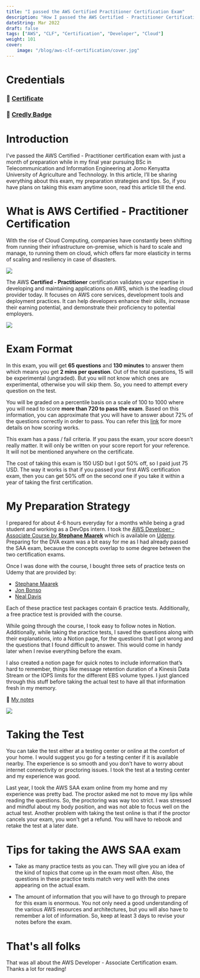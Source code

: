 ```yaml
---
title: "I passed the AWS Certified Practitioner Certification Exam"
description: "How I passed the AWS Certified - Practitioner Certification Exam (CLF-C01)"
dateString: Mar 2022
draft: false
tags: ["AWS", "CLF", "Certification", "Developer", "Cloud"]
weight: 101
cover:
    image: "/blog/aws-clf-certification/cover.jpg"
---
```


# Credentials
### 🔗 [Certificate](https://drive.google.com/file/d/1VhFPfb1cc7ORFVqFetCvpiGLPE96ofg4/view?usp=sharing)

### 🔗 [Credly Badge](https://www.credly.com/badges/b08022fe-627a-4b78-8647-b42955f50767/public_url)

# Introduction
I've passed the AWS Certified - Practitioner certification exam with just a month of preparation while in my final year pursuing BSc in Telecommunication and Information Engineering at Jomo Kenyatta University of Agriculture and Technology. In this article, I’ll be sharing everything about this exam, my preparation strategies and tips. So, if you have plans on taking this exam anytime soon, read this article till the end. 

# What is AWS Certified - Practitioner Certification
With the rise of Cloud Computing, companies have constantly been shifting from running their infrastructure on-premise, which is hard to scale and manage, to running them on cloud, which offers far more elasticity in terms of scaling and resiliency in case of disasters.

![](/blog/aws-clf-certification/img1.jpg)

The AWS **Certified - Practitioner** certification validates your expertise in developing and maintaining applications on AWS, which is the leading cloud provider today. It focuses on AWS core services, development tools and deployment practices. It can help developers enhance their skills, increase their earning potential, and demonstrate their proficiency to potential employers.

![](/blog/aws-clf-certification/img2.png)

# Exam Format
In this exam, you will get **65 questions** and **130 minutes** to answer them which means you get **2 mins per question**. Out of the total questions, 15 will be experimental (ungraded). But you will not know which ones are experimental, otherwise you will skip them. So, you need to attempt every question on the test.

You will be graded on a percentile basis on a scale of 100 to 1000 where you will nead to score **more than 720 to pass the exam**. Based on this information, you can approximate that you will have to answer about 72% of the questions correctly in order to pass. You can refer this [link](https://aws.amazon.com/blogs/training-and-certification/demystifying-your-aws-certification-exam-score/) for more details on how scoring works.

This exam has a pass / fail criteria. If you pass the exam, your score doesn't really matter. It will only be written on your score report for your reference. It will not be mentioned anywhere on the certificate. 

The cost of taking this exam is 150 USD but I got 50% off, so I paid just 75 USD. The way it works is that if you passed your first AWS certification exam, then you can get 50% off on the second one if you take it within a year of taking the first certification. 

# My Preparation Strategy
I prepared for about 4-6 hours everyday for a months while being a grad student and working as a DevOps intern. I took the [AWS Developer - Associate Course by **Stephane Maarek**](https://www.udemy.com/course/aws-certified-developer-associate-dva-c01) which is available on [Udemy](https://www.udemy.com/). Preparing for the DVA exam was a bit easy for me as I had already passed the SAA exam, because the concepts overlap to some degree between the two certification exams.

Once I was done with the course, I bought three sets of practice tests on Udemy that are provided by:
- [Stephane Maarek](https://www.udemy.com/course/aws-certified-developer-associate-practice-tests-dva-c01/)
- [Jon Bonso](https://www.udemy.com/course/aws-certified-developer-associate-practice-exams-amazon-dva-c01/)
- [Neal Davis](https://www.udemy.com/course/aws-developer-associate-practice-exams/)

Each of these practice test packages contain 6 practice tests. Additionally, a free practice test is provided with the course.

While going through the course, I took easy to follow notes in Notion. Additionally, while taking the practice tests, I saved the questions along with their explanations, into a Notion page, for the questions that I got wrong and the questions that I found difficult to answer. This would come in handy later when I revise everything before the exam. 

I also created a notion page for quick notes to include information that’s hard to remember, things like message retention duration of a Kinesis Data Stream or the IOPS limits for the different EBS volume types. I just glanced through this stuff before taking the actual test to have all that information fresh in my memory.

🔗 [My notes](https://drive.google.com/file/d/1VhFPfb1cc7ORFVqFetCvpiGLPE96ofg4/view?usp=sharing)

![](/blog/aws-clf-certification/img3.png)

# Taking the Test
You can take the test either at a testing center or online at the comfort of your home. I would suggest you go for a testing center if it is available nearby. The experience is so smooth and you don't have to worry about internet connectivity or proctoring issues. I took the test at a testing center and my experience was good. 

Last year, I took the AWS SAA exam online from my home and my experience was pretty bad. The proctor asked me not to move my lips while reading the questions. So, the proctoring was way too strict. I was stressed and mindful about my body position, and was not able to focus well on the actual test. Another problem with taking the test online is that if the proctor cancels your exam, you won't get a refund. You will have to rebook and retake the test at a later date.

# Tips for taking the AWS SAA exam
- Take as many practice tests as you can. They will give you an idea of the kind of topics that come up in the exam most often. Also, the questions in these practice tests match very well with the ones appearing on the actual exam.

- The amount of information that you will have to go through to prepare for this exam is enormous. You not only need a good understanding of the various AWS resources and architectures, but you will also have to remember a lot of information. So, keep at least 3 days to revise your notes before the exam.

# That's all folks
That was all about the AWS Developer - Associate Certification exam. Thanks a lot for reading!